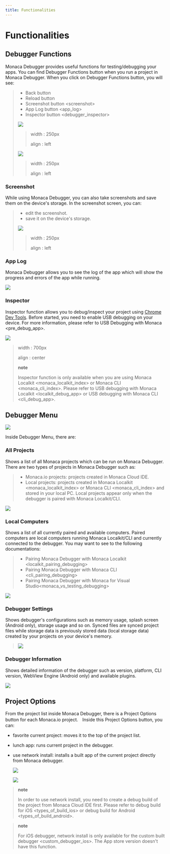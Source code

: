 ```yaml
---
title: Functionalities
---
```



Functionalities
===============

Debugger Functions
------------------

Monaca Debugger provides useful functions for testing/debugging your
apps. You can find Debugger Functions button when you run a project in
Monaca Debugger. When you click on Debugger Functions button, you will
see:

> -   Back button
> -   Reload button
> -   Screenshot button \<screenshot\>
> -   App Log button \<app\_log\>
> -   Inspector button \<debugger\_inspector\>
>
> ![](images/features/1.png)
>
> > width
> > :   250px
> >
> > align
> > :   left
> >
> ![](images/features/2.png)
>
> > width
> > :   250px
> >
> > align
> > :   left
> >
### Screenshot

While using Monaca Debugger, you can also take screenshots and save them
on the device's storage. In the screenshot screen, you can:

> -   edit the screenshot.
> -   save it on the device's storage.
>
> ![](images/features/4.png)
>
> > width
> > :   250px
> >
> > align
> > :   left
> >
### App Log

Monaca Debugger allows you to see the log of the app which will show the
progress and errors of the app while running.

![](images/features/3.png%0A%20:width:%20250px%0A%20:align:%20center)

### Inspector

Inspector function allows you to debug/inspect your project using
[Chrome Dev Tools](https://developer.chrome.com/devtools/index). Before
started, you need to enable USB debugging on your device. For more
information, please refer to
USB Debugging with Monaca \<pre\_debug\_app\>.

![](images/features/7.png)

> width
> :   700px
>
> align
> :   center
>
> **note**
>
> Inspector function is only available when you are using
> Monaca Localkit \<monaca\_localkit\_index\> or
> Monaca CLI \<monaca\_cli\_index\>. Please refer to
> USB debugging with Monaca Localkit \<localkit\_debug\_app\> or
> USB debugging with Monaca CLI \<cli\_debug\_app\>.

Debugger Menu
-------------

![](images/features/8.png%0A%20:width:%20250px%0A%20:align:%20center)

Inside Debugger Menu, there are:

### All Projects

Shows a list of all Monaca projects which can be run on Monaca Debugger.
There are two types of projects in Monaca Debugger such as:

> -   Monaca.io projects: projects created in Monaca Cloud IDE.
> -   Local projects: projects created in
>     Monaca Localkit \<monaca\_localkit\_index\> or
>     Monaca CLI \<monaca\_cli\_index\> and stored in your local PC.
>     Local projects appear only when the debugger is paired with Monaca
>     Localkit/CLI.

![](images/features/9.png%0A%20:width:%20250px%0A%20:align:%20center)

### Local Computers

Shows a list of all currently paired and available computers. Paired
computers are local computers running Monaca Localkit/CLI and currently
connected to the debugger. You may want to see to the following
documentations:

> -   Pairing Monaca Debugger with Monaca Localkit \<localkit\_pairing\_debugging\>
> -   Pairing Monaca Debugger with Monaca CLI \<cli\_pairing\_debugging\>
> -   Pairing Monaca Debugger with Monaca for Visual Studio\<monaca\_vs\_testing\_debugging\>

![](images/features/10.png%0A%20:width:%20250px%0A%20:align:%20center)

### Debugger Settings

Shows debugger's configurations such as memory usage, splash screen
(Android only), storage usage and so on. Synced files are synced project
files while storage data is previously stored data (local storage data)
created by your projects on your device's memory.

> ![](images/features/11.png%0A%20:width:%20250px%0A%20:align:%20center)

### Debugger Information

Shows detailed information of the debugger such as version, platform,
CLI version, WebView Engine (Android only) and available plugins.

![](images/features/12.png%0A%20:width:%20250px%0A%20:align:%20center)

## <a name="debugger-project-options"></a> Project Options
From the project list inside Monaca Debugger, there is a Project Options
button for each Monaca.io project.　Inside this Project Options button,
you can:

-   favorite current project: moves it to the top of the project list.
-   lunch app: runs current project in the debugger.
-   use network install: installs a built app of the current project
    directly from Monaca debugger.

    ![](images/features/13.png)

    ![](images/features/14.png)

> **note**
>
> In order to use network install, you need to create a debug build of
> the project from Monaca Cloud IDE first. Please refer to
> debug build for iOS \<types\_of\_build\_ios\> or
> debug build for Android \<types\_of\_build\_android\>.

> **note**
>
> For iOS debugger, network install is only available for the
> custom built debugger \<custom\_debugger\_ios\>. The App store version
> doesn't have this function.
